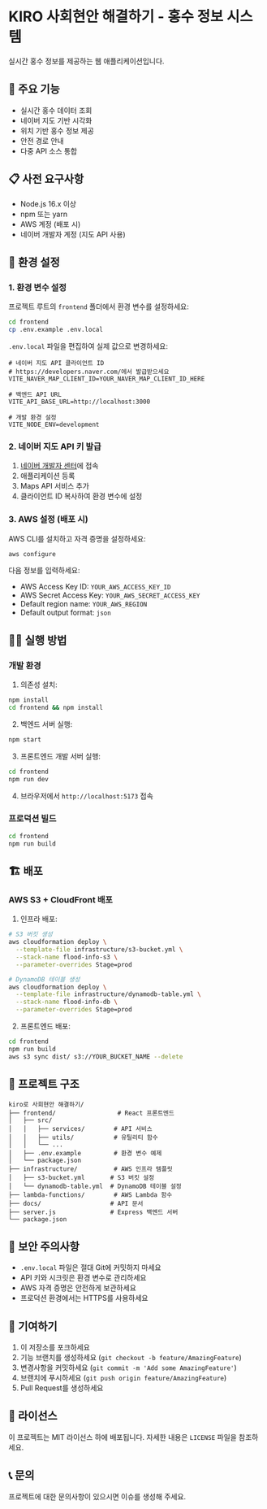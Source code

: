 # KIRO 사회현안 해결하기 - 홍수 정보 시스템

실시간 홍수 정보를 제공하는 웹 애플리케이션입니다.

## 🚀 주요 기능

- 실시간 홍수 데이터 조회
- 네이버 지도 기반 시각화
- 위치 기반 홍수 정보 제공
- 안전 경로 안내
- 다중 API 소스 통합

## 📋 사전 요구사항

- Node.js 16.x 이상
- npm 또는 yarn
- AWS 계정 (배포 시)
- 네이버 개발자 계정 (지도 API 사용)

## 🔧 환경 설정

### 1. 환경 변수 설정

프로젝트 루트의 `frontend` 폴더에서 환경 변수를 설정하세요:

```bash
cd frontend
cp .env.example .env.local
```

`.env.local` 파일을 편집하여 실제 값으로 변경하세요:

```env
# 네이버 지도 API 클라이언트 ID
# https://developers.naver.com/에서 발급받으세요
VITE_NAVER_MAP_CLIENT_ID=YOUR_NAVER_MAP_CLIENT_ID_HERE

# 백엔드 API URL
VITE_API_BASE_URL=http://localhost:3000

# 개발 환경 설정
VITE_NODE_ENV=development
```

### 2. 네이버 지도 API 키 발급

1. [네이버 개발자 센터](https://developers.naver.com/)에 접속
2. 애플리케이션 등록
3. Maps API 서비스 추가
4. 클라이언트 ID 복사하여 환경 변수에 설정

### 3. AWS 설정 (배포 시)

AWS CLI를 설치하고 자격 증명을 설정하세요:

```bash
aws configure
```

다음 정보를 입력하세요:
- AWS Access Key ID: `YOUR_AWS_ACCESS_KEY_ID`
- AWS Secret Access Key: `YOUR_AWS_SECRET_ACCESS_KEY`
- Default region name: `YOUR_AWS_REGION`
- Default output format: `json`

## 🏃‍♂️ 실행 방법

### 개발 환경

1. 의존성 설치:
```bash
npm install
cd frontend && npm install
```

2. 백엔드 서버 실행:
```bash
npm start
```

3. 프론트엔드 개발 서버 실행:
```bash
cd frontend
npm run dev
```

4. 브라우저에서 `http://localhost:5173` 접속

### 프로덕션 빌드

```bash
cd frontend
npm run build
```

## 🏗️ 배포

### AWS S3 + CloudFront 배포

1. 인프라 배포:
```bash
# S3 버킷 생성
aws cloudformation deploy \
  --template-file infrastructure/s3-bucket.yml \
  --stack-name flood-info-s3 \
  --parameter-overrides Stage=prod

# DynamoDB 테이블 생성
aws cloudformation deploy \
  --template-file infrastructure/dynamodb-table.yml \
  --stack-name flood-info-db \
  --parameter-overrides Stage=prod
```

2. 프론트엔드 배포:
```bash
cd frontend
npm run build
aws s3 sync dist/ s3://YOUR_BUCKET_NAME --delete
```

## 📁 프로젝트 구조

```
kiro로 사회현안 해결하기/
├── frontend/                 # React 프론트엔드
│   ├── src/
│   │   ├── services/        # API 서비스
│   │   ├── utils/           # 유틸리티 함수
│   │   └── ...
│   ├── .env.example         # 환경 변수 예제
│   └── package.json
├── infrastructure/          # AWS 인프라 템플릿
│   ├── s3-bucket.yml       # S3 버킷 설정
│   └── dynamodb-table.yml  # DynamoDB 테이블 설정
├── lambda-functions/        # AWS Lambda 함수
├── docs/                   # API 문서
├── server.js               # Express 백엔드 서버
└── package.json
```

## 🔐 보안 주의사항

- `.env.local` 파일은 절대 Git에 커밋하지 마세요
- API 키와 시크릿은 환경 변수로 관리하세요
- AWS 자격 증명은 안전하게 보관하세요
- 프로덕션 환경에서는 HTTPS를 사용하세요

## 🤝 기여하기

1. 이 저장소를 포크하세요
2. 기능 브랜치를 생성하세요 (`git checkout -b feature/AmazingFeature`)
3. 변경사항을 커밋하세요 (`git commit -m 'Add some AmazingFeature'`)
4. 브랜치에 푸시하세요 (`git push origin feature/AmazingFeature`)
5. Pull Request를 생성하세요

## 📄 라이선스

이 프로젝트는 MIT 라이선스 하에 배포됩니다. 자세한 내용은 `LICENSE` 파일을 참조하세요.

## 📞 문의

프로젝트에 대한 문의사항이 있으시면 이슈를 생성해 주세요.

